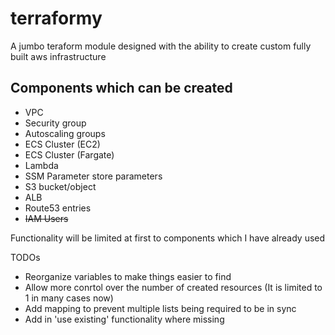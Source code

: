 # terraformy
A jumbo teraform module designed with the ability to create custom fully built aws infrastructure

## Components which can be created
- VPC
- Security group
- Autoscaling groups
- ECS Cluster (EC2)
- ECS Cluster (Fargate)
- Lambda
- SSM Parameter store parameters
- S3 bucket/object
- ALB
- Route53 entries
- ~~IAM Users~~

Functionality will be limited at first to components which I have already used

TODOs
- Reorganize variables to make things easier to find
- Allow more conrtol over the number of created resources (It is limited to 1 in many cases now)
- Add mapping to prevent multiple lists being required to be in sync
- Add in 'use existing' functionality where missing